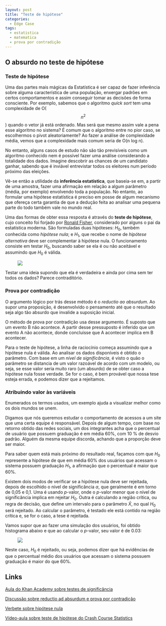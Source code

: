```yaml
---
layout: post
title: "Teste de hipótese"
categories:
  - Edge Case
tags:
  - estatistica
  - matematica
  - prova por contradição
---
```


## O absurdo no teste de hipótese

### Teste de hipótese

Uma das partes mais mágicas da Estatística é ser capaz de fazer inferência sobre alguma característica de uma população, enxergar padrões em certos comportamentos e assim conseguir tomar as decisões de forma consciente. Por exemplo, sabemos que o algoritmo *quick sort* tem uma complexidade de O($$n^2$$) quando o vetor já está ordenado. Mas será que mesmo assim vale a pena esse algoritmo no sistema? É comum que o algoritmo entre no pior caso, se escolhermos o pivot aleatoriamente?  Ao fazer a análise de complexidade média, vemos que a complexidade mais comum seria de O(n log n).

No entanto, alguns casos de estudo não são tão previsíveis como um algoritmo conhecido nem é possível fazer uma análise considerando a totalidade dos dados. Imagine descobrir as chances de um candidato ganhar, sabendo que é inviável entrevistar todos os eleitores num período próximo das eleições.

Vê-se então a utilidade da **inferência estatística**, que baseia-se em, a partir de uma amostra, fazer uma afirmação em relação a algum parâmetro (média, por exemplo) envolvendo toda a população. No entanto, ao formular uma hipótese estatística é preciso em posse de algum mecanismo que ofereça certa garantia de que a dedução feita ao analisar uma pequena parte do todo também vale no mundo real.

Uma das formas de obter essa resposta é através do **teste de hipótese**, cujo conceito foi forjado por [Ronald Fisher](https://en.wikipedia.org/wiki/Ronald_Fisher), considerado por alguns o pai da estatística moderna. São formuladas duas hipóteses: $H_0$, também conhecida como *hipótese nula*; e $H_1$, que recebe o nome de *hipótese alternativa* deve ser complementar à hipótese nula. O funcionamento consiste em testar $H_0$, buscando saber se ela é ou não aceitável e assumindo que $H_0$ é válida.

<figure>
    <a href="https://nymarya.github.io//images/posts/blue_screen.png"><img src="https://nymarya.github.io//images/posts/blue_screen.png"></a>
</figure>

Testar uma ideia supondo que ela é verdadeira e ainda por cima sem ter todos os dados? Parece contraditório. 

### Prova por contradição

O argumento lógico por trás desse método é o _reductio ao absurdum_. Ao supor uma proposição, é desenvolvido o pensamento até que o resultado seja algo tão absurdo que invalide a suposição inicial.

O método de prova por contradição usa desse argumento. É suposto que um evento B não acontece. A partir desse pressuposto é inferido que um evento A não acontece, donde concluisse que A acontecer implica em B acontecer.

Para o teste de hipótese, a linha de raciocínio começa assumindo que a hipótese nula é válida. Ao analisar os dados disponíveis é obtido o parâmetro.  Com base em um *nível de significância*, é visto o quão o parâmetro se distancia de um valor razoável de acordo com um modelo, ou seja, se esse valor seria muito raro (um absurdo) de se obter caso a hipótese nula fosse verdade. Se for o caso, é bem provável que nossa tese esteja errada, e podemos dizer que a rejeitamos.

### Atribuindo valor às variáveis

Enumerados os termos usados, um exemplo ajuda a visualizar melhor como os dois mundos se unem.

Digamos que nós queremos estudar o comportamento de acessos a um site que uma certa equipe é responsável. Depois de algum tempo, com base no retorno obtido das redes sociais, um dos integrantes acha que o percentual de usuário que possuem graduação é em média 60%, com 10 % de desvio padrão. Alguém da mesma equipe discorda, achando que a proporção deve ser maior. 

Para saber quem está mais próximo do resultado real, façamos com que $H_0$ represente a hipótese de que em média 60% dos usuários que acessam o sistema possuem graduação $H_1$, a afirmação que o percentual é maior que 60%.

Existem dois modos de verificar se a hipótese nula deve ser rejeitada, depois de escolhido o nível de significância $\alpha$, que geralmente é em torno de 0,05 e 0,1. Uma é usando _p_-valor, onde o _p_-valor menor que o nível de significância implica em rejeitar $H_0$. Outra é calculando a região crítica, ou regra de decisão, que define um intervalo para o parâmetro $\bar X$, no qual $H_0$ será rejeitado. Ao calcular o parâmetro, é testado ele está contido na região crítica e, se for o caso, a tese é rejeitada.

Vamos supor que ao fazer uma simulação dos usuários, foi obtido histograma abaixo e que ao calcular o _p_-valor, seu valor é de 0.03:

<figure>
 <a href="https://nymarya.github.io//images/posts/simulation_site_access.png"><img src="https://nymarya.github.io//images/posts/simulation_site_access.png"></a>
</figure>

Neste caso, $H_0$ é rejeitado, ou seja, podemos dizer que há evidências de que o percentual médio dos usuários que acessam o sistema possuem graduação é maior do que 60%.

## Links

[Aula do Khan Academy sobre testes de significância](https://www.khanacademy.org/math/ap-statistics/tests-significance-ap/idea-significance-tests)

[Discussão sobre reductio ad absurdum e prova por contradição](https://philosophy.stackexchange.com/questions/561/what-is-the-difference-between-reductio-ad-absurdum-and-proof-by-contradiction)

[Verbete sobre hipótese nula](https://en.wikipedia.org/wiki/Null_hypothesis#Goals_of_null_hypothesis_tests)

[Vídeo-aula sobre teste de hipótese do Crash Course Statistics](https://www.youtube.com/watch?v=bf3egy7TQ2Q&t=0s&list=PL8dPuuaLjXtNM_Y-bUAhblSAdWRnmBUcr&index=23)
